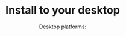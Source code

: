 ---
title: 'Install to your desktop'
description: 'Select the desktop platform below that you currently are using, for instructions on how to begin the ashirt installation process.'
subtitle: "Desktop platforms:"
cards:
  - 
    icon: "apple"
    title: "OSX"
    hasButton: true
    link: "/osx"
  - 
    icon: "win"
    title: "Windows"
    hasButton: true
    link: "/windows"
  - 
    icon: "linux"
    title: "Linux"
    hasButton: true
    link: "/linux"
---
